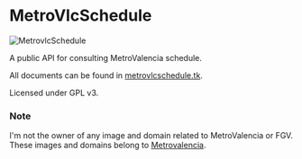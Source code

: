 # MetroVlcSchedule

![MetrovlcSchedule](https://github.com/legomolina/MetroVlcSchedule/blob/master/art/metrovlc_schedule_icon_64.png?raw=true)

A public API for consulting MetroValencia schedule.

All documents can be found in [metrovlcschedule.tk](http://metrovlcschedule.tk/).

Licensed under GPL v3.

### Note
I'm not the owner of any image and domain related to MetroValencia or FGV. These images and domains belong to 
[Metrovalencia](http://metrovalencia.es).
